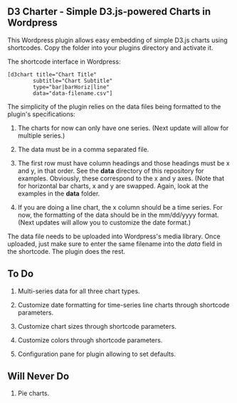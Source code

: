 ## D3 Charter - Simple D3.js-powered Charts in Wordpress

This Wordpress plugin allows easy embedding of simple D3.js charts using shortcodes. Copy the folder into your plugins directory and activate it.

The shortcode interface in Wordpress:

    [d3chart title="Chart Title" 
            subtitle="Chart Subtitle"
            type="bar|barHoriz|line" 
            data="data-filename.csv"]

The simplicity of the plugin relies on the data files being formatted to the plugin's specifications:

1. The charts for now can only have one series. (Next update will allow for multiple series.)

2. The data must be in a comma separated file.

3. The first row must have column headings and those headings must be x and y, in that order. See the **data** directory of this repository for examples. Obviously, these correspond to the x and y axes. (Note that for horizontal bar charts, x and y are swapped. Again, look at the examples in the **data** folder.

4. If you are doing a line chart, the x column should be a time series. For now, the formatting of the data should be in the mm/dd/yyyy format. (Next updates will allow you to customize the date format.)

The data file needs to be uploaded into Wordpress's media library. Once uploaded, just make sure to enter the same filename into the *data* field in the shortcode. The plugin does the rest.

## To Do

1. Multi-series data for all three chart types.

2. Customize date formatting for time-series line charts through shortcode parameters.

3. Customize chart sizes through shortcode parameters.

4. Customize colors through shortcode parameters.

5. Configuration pane for plugin allowing to set defaults.

## Will Never Do

1. Pie charts.
